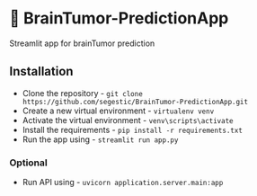 # 🦠 BrainTumor-PredictionApp
Streamlit app for brainTumor prediction


## Installation

* Clone the repository - `git clone https://github.com/segestic/BrainTumor-PredictionApp.git`
* Create a new virtual environment - `virtualenv venv`
* Activate the virtual environment - `venv\scripts\activate` 
* Install the requirements - `pip install -r requirements.txt`
* Run the app using - `streamlit run app.py`
### Optional
* Run API using - `uvicorn application.server.main:app`

